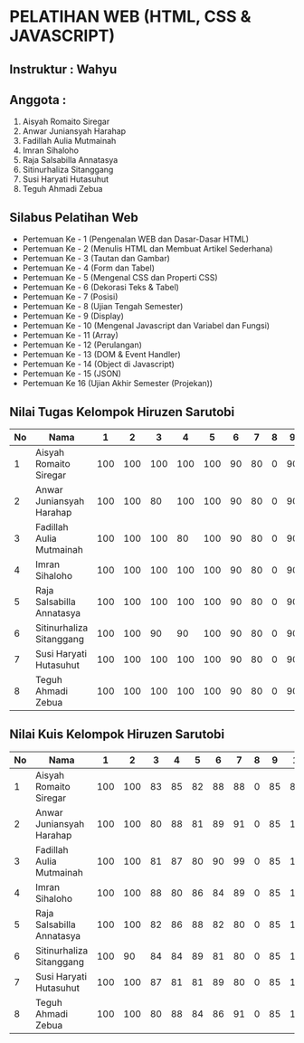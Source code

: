 # PELATIHAN WEB (HTML, CSS & JAVASCRIPT)

## Instruktur : Wahyu

## Anggota :

1. Aisyah Romaito Siregar
2. Anwar Juniansyah Harahap
3. Fadillah Aulia Mutmainah
4. Imran Sihaloho
5. Raja Salsabilla Annatasya
6. Sitinurhaliza Sitanggang
7. Susi Haryati Hutasuhut
8. Teguh Ahmadi Zebua

## Silabus Pelatihan Web

- Pertemuan Ke - 1 (Pengenalan WEB dan Dasar-Dasar HTML)
- Pertemuan Ke - 2 (Menulis HTML dan Membuat Artikel Sederhana)
- Pertemuan Ke - 3 (Tautan dan Gambar)
- Pertemuan Ke - 4 (Form dan Tabel)
- Pertemuan Ke - 5 (Mengenal CSS dan Properti CSS)
- Pertemuan Ke - 6 (Dekorasi Teks & Tabel)
- Pertemuan Ke - 7 (Posisi)
- Pertemuan Ke - 8 (Ujian Tengah Semester)
- Pertemuan Ke - 9 (Display)
- Pertemuan Ke - 10 (Mengenal Javascript dan Variabel dan Fungsi)
- Pertemuan Ke - 11 (Array)
- Pertemuan Ke - 12 (Perulangan)
- Pertemuan Ke - 13 (DOM & Event Handler)
- Pertemuan Ke - 14 (Object di Javascript)
- Pertemuan Ke - 15 (JSON)
- Pertemuan Ke 16 (Ujian Akhir Semester (Projekan))

## Nilai Tugas Kelompok Hiruzen Sarutobi

| No  | Nama                      | 1   | 2   | 3   | 4   | 5   | 6   | 7   | 8   | 9   | 10  |
| --- | ------------------------- | --- | --- | --- | --- | --- | --- | --- | --- | --- | --- |
| 1   | Aisyah Romaito Siregar    | 100 | 100 | 100 | 100 | 100 | 90  | 80  | 0   | 90  | 0   |
| 2   | Anwar Juniansyah Harahap  | 100 | 100 | 80  | 100 | 100 | 90  | 80  | 0   | 90  | 0   |
| 3   | Fadillah Aulia Mutmainah  | 100 | 100 | 100 | 80  | 100 | 90  | 80  | 0   | 90  | 0   |
| 4   | Imran Sihaloho            | 100 | 100 | 100 | 100 | 100 | 90  | 80  | 0   | 90  | 0   |
| 5   | Raja Salsabilla Annatasya | 100 | 100 | 100 | 100 | 100 | 90  | 80  | 0   | 90  | 0   |
| 6   | Sitinurhaliza Sitanggang  | 100 | 100 | 90  | 90  | 100 | 90  | 80  | 0   | 90  | 0   |
| 7   | Susi Haryati Hutasuhut    | 100 | 100 | 100 | 100 | 100 | 90  | 80  | 0   | 90  | 0   |
| 8   | Teguh Ahmadi Zebua        | 100 | 100 | 100 | 100 | 100 | 90  | 80  | 0   | 90  | 0   |

## Nilai Kuis Kelompok Hiruzen Sarutobi
| No  | Nama                      | 1   | 2   | 3   | 4   | 5   | 6   | 7   | 8   | 9   | 10  |
| --- | ------------------------- | --- | --- | --- | --- | --- | --- | --- | --- | --- | --- |
| 1   | Aisyah Romaito Siregar    | 100 | 100 | 83  | 85  | 82  | 88  | 88  | 0   | 85  | 80  |
| 2   | Anwar Juniansyah Harahap  | 100 | 100 | 80  | 88  | 81  | 89  | 91  | 0   | 85  | 100 |
| 3   | Fadillah Aulia Mutmainah  | 100 | 100 | 81  | 87  | 80  | 90  | 99  | 0   | 85  | 100 |
| 4   | Imran Sihaloho            | 100 | 100 | 88  | 80  | 86  | 84  | 89  | 0   | 85  | 100 |
| 5   | Raja Salsabilla Annatasya | 100 | 100 | 82  | 86  | 88  | 82  | 80  | 0   | 85  | 100 |
| 6   | Sitinurhaliza Sitanggang  | 100 | 90  | 84  | 84  | 89  | 81  | 80  | 0   | 85  | 100 |
| 7   | Susi Haryati Hutasuhut    | 100 | 100 | 87  | 81  | 81  | 89  | 80  | 0   | 85  | 100 |
| 8   | Teguh Ahmadi Zebua        | 100 | 100 | 80  | 88  | 84  | 86  | 91  | 0   | 85  | 100 |
